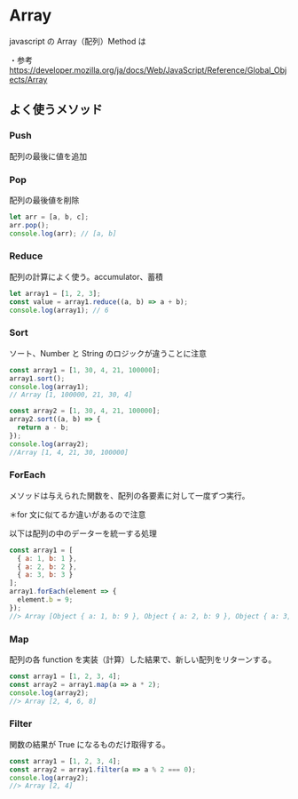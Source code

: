 # Array

javascript の Array（配列）Method は

・参考
<https://developer.mozilla.org/ja/docs/Web/JavaScript/Reference/Global_Objects/Array>

## よく使うメソッド

### Push

配列の最後に値を追加

### Pop

配列の最後値を削除

```javascript
let arr = [a, b, c];
arr.pop();
console.log(arr); // [a, b]
```

### Reduce

配列の計算によく使う。accumulator、蓄積

```javascript
let array1 = [1, 2, 3];
const value = array1.reduce((a, b) => a + b);
console.log(array1); // 6
```

### Sort

ソート、Number と String のロジックが違うことに注意

```javascript
const array1 = [1, 30, 4, 21, 100000];
array1.sort();
console.log(array1);
// Array [1, 100000, 21, 30, 4]

const array2 = [1, 30, 4, 21, 100000];
array2.sort((a, b) => {
  return a - b;
});
console.log(array2);
//Array [1, 4, 21, 30, 100000]
```

### ForEach

メソッドは与えられた関数を、配列の各要素に対して一度ずつ実行。

＊for 文に似てるか違いがあるので注意

以下は配列の中のデーターを統一する処理

```javascript
const array1 = [
  { a: 1, b: 1 },
  { a: 2, b: 2 },
  { a: 3, b: 3 }
];
array1.forEach(element => {
  element.b = 9;
});
//> Array [Object { a: 1, b: 9 }, Object { a: 2, b: 9 }, Object { a: 3, b: 9 }]
```

### Map

配列の各 function を実装（計算）した結果で、新しい配列をリターンする。

```javascript
const array1 = [1, 2, 3, 4];
const array2 = array1.map(a => a * 2);
console.log(array2);
//> Array [2, 4, 6, 8]
```

### Filter

関数の結果が True になるものだけ取得する。

```javascript
const array1 = [1, 2, 3, 4];
const array2 = array1.filter(a => a % 2 === 0);
console.log(array2);
//> Array [2, 4]
```
